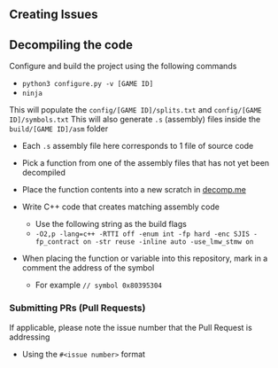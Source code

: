 ## Creating Issues

## Decompiling the code
Configure and build the project using the following commands
- `python3 configure.py -v [GAME ID]`
- `ninja`

This will populate the `config/[GAME ID]/splits.txt` and `config/[GAME ID]/symbols.txt`
This will also generate `.s` (assembly) files inside the `build/[GAME ID]/asm` folder
- Each `.s` assembly file here corresponds to 1 file of source code

- Pick a function from one of the assembly files that has not yet been decompiled
- Place the function contents into a new scratch in [decomp.me](https://decomp.me)
- Write C++ code that creates matching assembly code
    - Use the following string as the build flags
    - `-O2,p -lang=c++ -RTTI off -enum int -fp hard -enc SJIS -fp_contract on -str reuse -inline auto -use_lmw_stmw on`
- When placing the function or variable into this repository, mark in a comment the address of the symbol
    - For example `// symbol 0x80395304`

### Submitting PRs (Pull Requests)
If applicable, please note the issue number that the Pull Request is addressing
- Using the `#<issue number>` format
